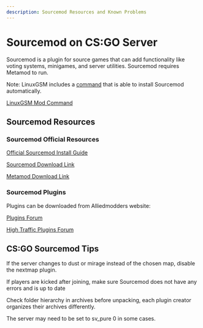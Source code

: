 ```yaml
---
description: Sourcemod Resources and Known Problems
---
```


# Sourcemod on CS:GO Server

Sourcemod is a plugin for source games that can add functionality like voting systems, minigames, and server utilities. Sourcemod requires Metamod to run.

Note: LinuxGSM includes a [command](../../commands/mods.md) that is able to install Sourcemod automatically.

[LinuxGSM Mod Command](../../commands/mods.md)

## Sourcemod Resources

### Sourcemod Official Resources

[Official Sourcemod Install Guide](https://wiki.alliedmods.net/Installing_SourceMod%20)

[Sourcemod Download Link](https://www.sourcemod.net/downloads.php?branch=stable%20)

[Metamod Download Link](http://www.sourcemm.net/downloads.php?branch=stable%20)

### Sourcemod Plugins

Plugins can be downloaded from Alliedmodders website:

[Plugins Forum](https://forums.alliedmods.net/forumdisplay.php?f=153)

[High Traffic Plugins Forum](https://forums.alliedmods.net/forumdisplay.php?f=153)

## CS:GO Sourcemod Tips

If the server changes to dust or mirage instead of the chosen map, disable the nextmap plugin.

If players are kicked after joining, make sure Sourcemod does not have any errors and is up to date

Check folder hierarchy in archives before unpacking, each plugin creator organizes their archives differently.

The server may need to be set to sv_pure 0 in some cases.
